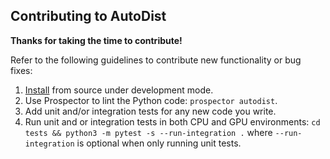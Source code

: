 ## Contributing to AutoDist

**Thanks for taking the time to contribute!**

Refer to the following guidelines to contribute new functionality or bug fixes:

1. [Install](docs/usage/tutorials/installation.md) from source under development mode.
2. Use Prospector to lint the Python code: `prospector autodist`.
3. Add unit and/or integration tests for any new code you write.
4. Run unit and or integration tests in both CPU and GPU environments: `cd tests && python3 -m pytest -s --run-integration .`
where `--run-integration` is optional when only running unit tests.
